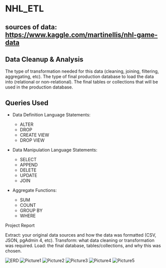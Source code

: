 # NHL_ETL

## sources of data: https://www.kaggle.com/martinellis/nhl-game-data

## Data Cleanup & Analysis

The type of transformation needed for this data (cleaning, joining, filtering, aggregating, etc).
The type of final production database to load the data into (relational or non-relational).
The final tables or collections that will be used in the production database.

## Queries Used
* Data Definition Language Statements:
  * ALTER 
  * DROP
  * CREATE VIEW
  * DROP VIEW
  
* Data Manipulation Language Statements: 
  * SELECT
  * APPEND
  * DELETE
  * UPDATE
  * JOIN
  
 * Aggregate Functions: 
   * SUM 
   * COUNT
   * GROUP BY 
   * WHERE 

Project Report

Extract: your original data sources and how the data was formatted (CSV, JSON, pgAdmin 4, etc).
Transform: what data cleaning or transformation was required.
Load: the final database, tables/collections, and why this was chosen.

![ERD](https://user-images.githubusercontent.com/49255104/71630345-07a61580-2bc8-11ea-9d96-4ddbec818604.png)
![Picture1](https://user-images.githubusercontent.com/49255104/71630374-391ee100-2bc8-11ea-89df-9780610a9787.png)
![Picture2](https://user-images.githubusercontent.com/49255104/71630377-3c19d180-2bc8-11ea-874d-e17121bd4c78.png)
![Picture3](https://user-images.githubusercontent.com/49255104/71630379-3e7c2b80-2bc8-11ea-8a68-4d1d098ef45b.png)
![Picture4](https://user-images.githubusercontent.com/49255104/71630382-4045ef00-2bc8-11ea-96be-61b6ebe634a2.png)
![Picture5](https://user-images.githubusercontent.com/49255104/71630387-420fb280-2bc8-11ea-8106-b1f7fc32e896.png)
